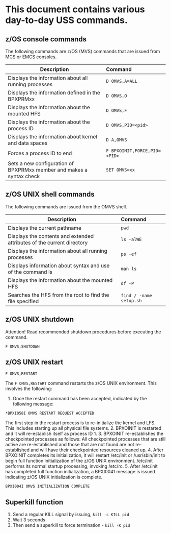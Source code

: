 # This document contains various day-to-day USS commands.

## z/OS console commands

The following commands are z/OS (MVS) commands that are issued from MCS or EMCS consoles.

| Description | Command | 
|---------|:------------|
|Displays the information about all running processes |```D OMVS,A=ALL``` |
|Displays the information defined in the BPXPRMxx |```D OMVS,O``` |
|Displays the information about the mounted HFS |```D OMVS,F``` |
|Displays the information about the process ID |```D OMVS,PID=<pid>``` |
|Displays the information about kernel and data spaces |```D A,OMVS``` |
|Forces a process ID to end |```F BPXOINIT,FORCE,PID=<PID>``` |
|Sets a new configuration of BPXPRMxx member and makes a syntax check |```SET OMVS=xx``` |

## z/OS UNIX shell commands

The following commands are issued from the OMVS shell.

| Description | Command | 
|---------|:------------|
|Displays the current pathname |```pwd``` |
|Displays the contents and extended attributes of the current directory |```ls -alWE``` |
|Displays the information about all running processes |```ps -ef``` |
|Displays information about syntax and use of the command ls |```man ls``` |
|Displays the information about the mounted HFS |```df -P``` |	
|Searches the HFS from the root to find the file specified |```find / -name setup.sh``` |	

## z/OS UNIX shutdown

Attention! Read recommended shutdown procedures before executing the command.

```
F OMVS,SHUTDOWN
```

## z/OS UNIX restart

```
F OMVS,RESTART
```

The ```F OMVS,RESTART``` command restarts the z/OS UNIX environment. This involves the following:
1. Once the restart command has been accepted, indicated by the following message:
```
*BPXI058I OMVS RESTART REQUEST ACCEPTED
```
The first step in the restart process is to re-initialize the kernel and LFS. This includes starting up all physical file systems.
2. BPXOINIT is restarted and it will re-establish itself as process ID 1.
3. BPXOINIT re-establishes the checkpointed processes as follows:
All checkpointed processes that are still active are re-established and those that are not found are not re-established and will have their checkpointed resources cleaned up.
4. After BPXOINIT completes its initialization, it will restart /etc/init or /usr/sbin/init to begin full function initialization of the z/OS UNIX environment. /etc/init performs its normal startup processing, invoking /etc/rc.
5. After /etc/init has completed full function initialization, a BPXI0041 message is issued indicating z/OS UNIX initialization is complete.
```
BPXI004I OMVS INITIALIZATION COMPLETE
```

## Superkill function

1. Send a regular KILL signal by issuing, ```kill -s KILL pid```
2. Wait 3 seconds
3. Then send a superkill to force termination - ```kill -K pid```

